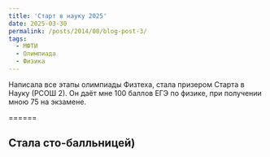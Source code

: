 ```yaml
---
title: 'Старт в науку 2025'
date: 2025-03-30
permalink: /posts/2014/08/blog-post-3/
tags:
  - МФТИ
  - Олимпиада
  - Физика
---
```


Написала все этапы олимпиады Физтеха, стала призером Старта в Науку (РСОШ 2). Он даёт мне 100 баллов ЕГЭ по физике, при получении мною 75 на экзамене. 

======

Стала сто-балльницей)
------
